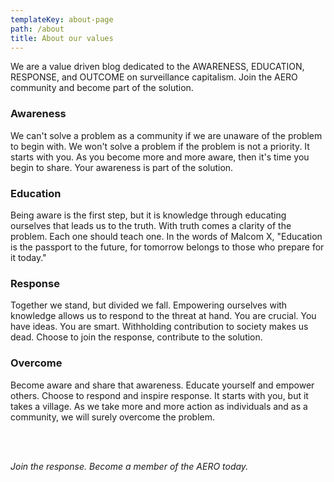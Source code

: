 ```yaml
---
templateKey: about-page
path: /about
title: About our values
---
```

We are a value driven blog dedicated to the AWARENESS, EDUCATION, RESPONSE, and OUTCOME on surveillance capitalism. Join the AERO community and become part of the solution.

### Awareness

We can't solve a problem as a community if we are unaware of the problem to begin with. We won't solve a problem if the problem is not a priority. It starts with you. As you become more and more aware, then it's time you begin to share. Your awareness is part of the solution.

### Education

Being aware is the first step, but it is knowledge through educating ourselves that leads us to the truth. With truth comes a clarity of the problem. Each one should teach one. In the words of Malcom X, "Education is the passport to the future, for tomorrow belongs to those who prepare for it today."

### Response

Together we stand, but divided we fall. Empowering ourselves with knowledge allows us to respond to the threat at hand. You are crucial. You have ideas. You are smart. Withholding contribution to society makes us dead. Choose to join the response, contribute to the solution. 

### Overcome

Become aware and share that awareness. Educate yourself and empower others. Choose to respond and inspire response. It starts with you, but it takes a village. As we take more and more action as individuals and as a community, we will surely overcome the problem.

<br/>
<br/>

*Join the response. Become a member of the AERO today.*
